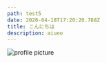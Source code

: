 ```yaml
---
path: test5
date: 2020-04-18T17:20:20.788Z
title: こんにちは
description: aiueo
---
```

![profile picture](assets/gahaku.png "face")